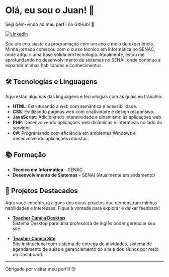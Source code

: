# Olá, eu sou o Juan! 👋

Seja bem-vindo ao meu perfil no GitHub! 🚀

[![LinkedIn](https://img.shields.io/badge/LinkedIn-0A66C2?style=for-the-badge&logo=linkedin&logoColor=white)](https://br.linkedin.com/?src=go-pa&trk=sem-ga_campid.12619604099_asid.149519181115_crid.657343811719_kw.linkedin_d.c_tid.kwd-148086543_n.g_mt.e_geo.9196420&mcid=6821526239111716925&cid=&gad_source=1&gclid=Cj0KCQjw28W2BhC7ARIsAPerrcKtR7P0oX8MXIDJ5VCZv7fxPXD1Wch81fIcgqIvpPq7SBvf3HqrtagaAkW1EALw_wcB&gclsrc=aw.ds)

Sou um entusiasta da programação com um ano e meio de experiência. Minha jornada começou com o curso técnico em informática no SENAC, onde adquiri uma base sólida em tecnologia. Atualmente, estou me aprofundando no desenvolvimento de sistemas no SENAI, onde continuo a expandir minhas habilidades e conhecimentos.

## 🛠️ Tecnologias e Linguagens

Aqui estão algumas das linguagens e tecnologias com as quais eu trabalho:

- **HTML**: Estruturando a web com semântica e acessibilidade.
- **CSS**: Estilizando páginas web com criatividade e design responsivo.
- **JavaScript**: Adicionando interatividade e dinamismo às aplicações web.
- **PHP**: Desenvolvendo aplicações web dinâmicas e interativas no lado do servidor.
- **C#**: Programando com eficiência em ambientes Windows e desenvolvendo aplicações robustas.

## 📚 Formação

- **Técnico em Informática** - SENAC
- **Desenvolvimento de Sistemas** - SENAI (Atualmente em andamento)

## 🌟 Projetos Destacados

Aqui você encontrará alguns dos meus projetos que demonstram minhas habilidades e interesses. Fique à vontade para explorar e deixar feedback!

- [**Teacher Camila Desktop**](https://github.com/juanpfr/teacherCamilaDesktop)  
  Sistema Desktop para uma professora de inglês poder gerenciar seu site.

- [**Teacher Camila Site**](https://teachercamila.smpsistema.com.br)  
  Site institucional com sistema de entrega de atividades, sistema de agendamento de aulas e gerenciamento do site e dos alunos por meio do Dashboard.

---

Obrigado por visitar meu perfil! 😊
